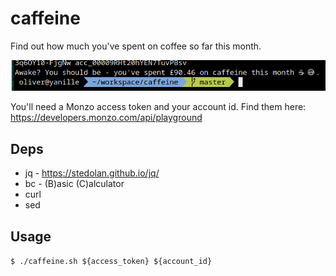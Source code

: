 # caffeine
Find out how much you've spent on coffee so far this month.

![Usage](demo.png)

You'll need a Monzo access token and your account id. Find them here: https://developers.monzo.com/api/playground

## Deps
* jq - https://stedolan.github.io/jq/
* bc - (B)asic (C)alculator
* curl
* sed

## Usage

`$ ./caffeine.sh ${access_token} ${account_id}`
